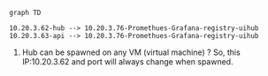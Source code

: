 ```mermaid
graph TD

10.20.3.62-hub --> 10.20.3.76-Promethues-Grafana-registry-uihub
10.20.3.63-api --> 10.20.3.76-Promethues-Grafana-registry-uihub
```

1. Hub can be spawned on any VM (virtual machine) ? So, this IP:10.20.3.62 and port will always change when spawned.